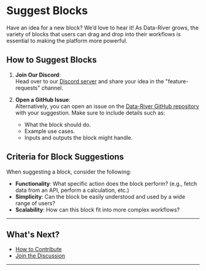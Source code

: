 # Suggest Blocks

Have an idea for a new block? We’d love to hear it! As Data-River grows, the variety of blocks that users can drag and drop into their workflows is essential to making the platform more powerful.

## How to Suggest Blocks

1. **Join Our Discord**:  
   Head over to our [Discord server](https://discord.gg/CmEqvZQUQn) and share your idea in the "feature-requests" channel.

2. **Open a GitHub Issue**:  
   Alternatively, you can open an issue on the [Data-River GitHub repository](https://github.com/softflow24/data-river) with your suggestion. Make sure to include details such as:
   - What the block should do.
   - Example use cases.
   - Inputs and outputs the block might handle.

## Criteria for Block Suggestions

When suggesting a block, consider the following:

- **Functionality**: What specific action does the block perform? (e.g., fetch data from an API, perform a calculation, etc.)
- **Simplicity**: Can the block be easily understood and used by a wide range of users?
- **Scalability**: How can this block fit into more complex workflows?

---

## What's Next?

- [How to Contribute](contributions/how-to-contribute.md)
- [Join the Discussion](contributions/join-the-discussion.md)

---
